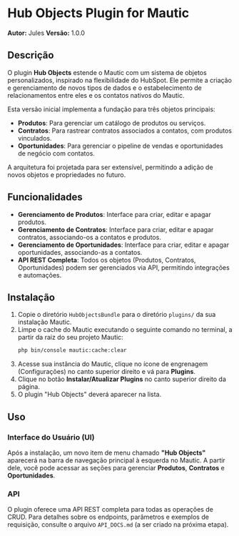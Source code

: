 # Hub Objects Plugin for Mautic

**Autor:** Jules
**Versão:** 1.0.0

## Descrição

O plugin **Hub Objects** estende o Mautic com um sistema de objetos personalizados, inspirado na flexibilidade do HubSpot. Ele permite a criação e gerenciamento de novos tipos de dados e o estabelecimento de relacionamentos entre eles e os contatos nativos do Mautic.

Esta versão inicial implementa a fundação para três objetos principais:
- **Produtos**: Para gerenciar um catálogo de produtos ou serviços.
- **Contratos**: Para rastrear contratos associados a contatos, com produtos vinculados.
- **Oportunidades**: Para gerenciar o pipeline de vendas e oportunidades de negócio com contatos.

A arquitetura foi projetada para ser extensível, permitindo a adição de novos objetos e propriedades no futuro.

## Funcionalidades

- **Gerenciamento de Produtos**: Interface para criar, editar e apagar produtos.
- **Gerenciamento de Contratos**: Interface para criar, editar e apagar contratos, associando-os a contatos e produtos.
- **Gerenciamento de Oportunidades**: Interface para criar, editar e apagar oportunidades, associando-as a contatos.
- **API REST Completa**: Todos os objetos (Produtos, Contratos, Oportunidades) podem ser gerenciados via API, permitindo integrações e automações.

## Instalação

1.  Copie o diretório `HubObjectsBundle` para o diretório `plugins/` da sua instalação Mautic.
2.  Limpe o cache do Mautic executando o seguinte comando no terminal, a partir da raiz do seu projeto Mautic:
    ```bash
    php bin/console mautic:cache:clear
    ```
3.  Acesse sua instância do Mautic, clique no ícone de engrenagem (Configurações) no canto superior direito e vá para **Plugins**.
4.  Clique no botão **Instalar/Atualizar Plugins** no canto superior direito da página.
5.  O plugin "Hub Objects" deverá aparecer na lista.

## Uso

### Interface do Usuário (UI)

Após a instalação, um novo item de menu chamado **"Hub Objects"** aparecerá na barra de navegação principal à esquerda no Mautic. A partir dele, você pode acessar as seções para gerenciar **Produtos**, **Contratos** e **Oportunidades**.

### API

O plugin oferece uma API REST completa para todas as operações de CRUD. Para detalhes sobre os endpoints, parâmetros e exemplos de requisição, consulte o arquivo `API_DOCS.md` (a ser criado na próxima etapa).
